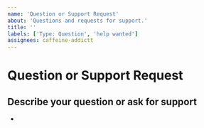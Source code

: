 ```yaml
---
name: 'Question or Support Request'
about: 'Questions and requests for support.'
title: ''
labels: ['Type: Question', 'help wanted']
assignees: caffeine-addictt
---
```


# Question or Support Request

## Describe your question or ask for support

<!--
A clear and concise description of what your doubt is
-->

-
